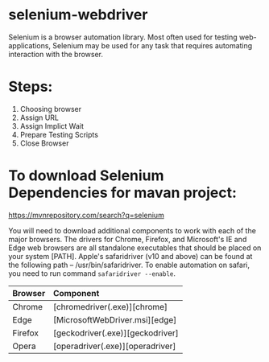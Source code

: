 # selenium-webdriver

Selenium is a browser automation library. Most often used for testing
web-applications, Selenium may be used for any task that requires automating
interaction with the browser.
# Steps:
  1.	Choosing browser
  2.	Assign URL
  3.	Assign Implict Wait
  4.	Prepare Testing Scripts
  5.	Close Browser

# To download Selenium Dependencies for mavan project:

https://mvnrepository.com/search?q=selenium



You will need to download additional components to work with each of the major
browsers. The drivers for Chrome, Firefox, and Microsoft's IE and Edge web
browsers are all standalone executables that should be placed on your system
[PATH]. Apple's safaridriver (v10 and above) can be found at the
following path – /usr/bin/safaridriver. To enable automation on safari,
you need to run command `safaridriver --enable`.

| Browser           | Component                        |
| :---------------- | :------------------------------- |
| Chrome            | [chromedriver(.exe)][chrome]     |
| Edge              | [MicrosoftWebDriver.msi][edge]   |
| Firefox           | [geckodriver(.exe)][geckodriver] |
| Opera             | [operadriver(.exe)][operadriver] |



